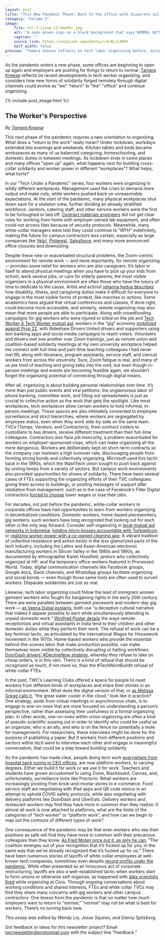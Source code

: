 ```yaml
---
layout: post
title: "This New Pandemic Phase: Back to the office with disparate solidarity"
category: "Volume 3"
image:
    file: vol-3-issue-12-header.jpg
    alt: "A neon green sign on a black background that says NORMAL GETS YOU NOWHERE, with NOWHERE upside down and backwards"
    caption: ""
    source_link: https://unsplash.com/photos/r3cRLzlXRPk
    half_width: false
preview: "Tamara Kneese reflects on tech labor organizing before, during, and after the pandemic."
---
```


As the pandemic enters a new phase, some offices are beginning to open up again and employers are pushing for things to return to normal. [Tamara Kneese](https://twitter.com/tamigraph) reflects on recent developments in tech worker organizing, and considers how new forms of solidarity forged remotely through digital channels could evolve as “we” “return” to “the" "office” and continue organizing.

<!-- DO NOT remove the excerpt tag -->
<!--excerpt-->
<!-- remaining content goes below here -->

<!-- DO NOT remove the header image -->
{% include post_image.html %}

## The Worker's Perspective

_By [Tamara Kneese](https://twitter.com/tamigraph)_

This next phase of the pandemic requires a new orientation to organizing. What does a “return to the work” really mean? Under lockdown, workdays extended into evenings and weekends. Kitchen tables and beds became workspaces as many of us balanced caregiving, homeschooling, and domestic duties in between meetings. As lockdown ends in some places and many offices "open up" again, what happens next for building cross-collar solidarity and worker power in different “workplaces”? What helps, what hurts?

In our “Tech Under a Pandemic” series, four workers were organizing in wildly different workplaces. Management used the crisis to demand more output and make cuts, while workers pushed back on unreasonable expectations. At the start of the pandemic, many physical workplaces shut down save for a skeleton crew, further dividing an already stratified workforce. Janitors, catering staff, and other service workers were the first to be furloughed or laid off. [Contract materials engineers](https://news.techworkerscoalition.org/) did not get clear rules for working from home with employer-owned lab equipment, and often could not access files because of security protocols. Meanwhile, many white-collar managers were told they could continue to “WFH” indefinitely, making the future for campus contractors less certain, especially as large companies like [Yelp!](https://sfist.com/2021/02/03/yelp-reportedly-downsizing-its-sf-headquarters/), [Pinterest](https://www.sfchronicle.com/opinion/openforum/article/Pinterest-retreat-is-ominous-for-San-15539174.php), [Salesforce](https://www.sfchronicle.com/business/article/Salesforce-cuts-back-on-S-F-office-space-16013047.php), and many more announced office closures and downsizing.

Despite these new or exacerbated structural problems, the Zoom-centric environment for remote work -- and more importantly, for remote organizing -- provides some relief for workers who are also caregivers. It’s labor in itself to attend physical meetings when you have to pick up your kids from school, work several jobs, or care for elderly parents; the most visible organizers in a physical environment are often those who have the luxury of time to dedicate to the cause. Artist and activist [johanna hedva describes](http://www.maskmagazine.com/not-again/struggle/sick-woman-theory) how disability, illness, and caregiving duties make it difficult for everyone to engage in the most visible forms of protest, like marches or actions. Some academics have argued that virtual conferences and classes, if done right, could become more accessible, and similarly, remote organizing may also mean that more people are able to participate. Along with crowdfunding campaigns for gig workers who were injured or killed on the job and [Tech Worker 4 Tech Worker mutual aid](https://twitter.com/hashtag/tw4tw), workers in the “gig” economy [mobilized against Prop 22](https://news.techworkerscoalition.org/2021/01/14/issue-2/), with Rideshare Drivers United drivers and supporters using text banking apps and social media campaigns to reach voters. Volunteers and drivers met one another over Zoom trainings, just as remote union and coalition-based solidarity meetings at my own university workplace helped me connect with full-time and part-time teaching colleagues I had never met IRL along with librarians, program assistants, service staff, and clerical workers from across the university. Sure, Zoom fatigue is real, and many of us are tired of teaching and giving talks into the void, but even though in-person meetings and events are becoming feasible again, we shouldn’t forget the organizing potential of connecting through digital means. 

After all, organizing is about building personal relationships over time. It’s more than just public events and viral petitions; the unglamorous labor of phone banking, committee work, and filling out spreadsheets is just as crucial to collective action as the work that gets the spotlight. Like most workplaces, tech workplaces allow certain workers to hold informal, in-person meetings. These spaces are also intimately connected to employee surveillance and strict hierarchies, where workers are segregated by employee status, even when they work side-by-side on the same team. TVCs (Temps, Vendors, and Contractors), from contract coders to custodians to bus drivers, receive different treatment than their full-time colleagues. Contractors also face job insecurity, a problem exacerbated for workers on employer-sponsored visas, which can make organizing all the more dangerous. Workers are deliberately kept on short-term contracts so the company can maintain a high turnover rate, discouraging people from forming strong bonds and collectively organizing. Microsoft used this tactic back in the 1990s, which the WashTech union sought to push back against by uniting temps from a variety of sectors. But campus work environments also provided opportunities for shows of solidarity. There have been several cases of FTEs supporting the organizing efforts of their TVC colleagues: giving them access to buildings, or posting messages of support after retaliation from management, such as in the case of Facebook’s Filter Digital contractors [forced to choose](https://www.theguardian.com/technology/2018/dec/20/facebook-contractors-filter-digital-labor-dispute-christmas) lower wages or lose their jobs.

For decades, not just before the pandemic, white-collar workers in corporate offices have had opportunities to learn from workers organizing in decentralized conditions. Domestic workers, home-based pieceworkers, gig workers: such workers have long recognized that looking out for each other is the only way forward. Consider self-organizing in [local mutual aid networks in Indonesia](https://podcasts.apple.com/podcast/how-indonesian-gig-workers-are-organizing-w-rida-qadri/id1507621076?i=1000508593071); [holding micro bosses accountable with Turkopticon](https://news.techworkerscoalition.org/2021/03/09/issue-5/); or [realizing worker power with a co-owned cleaning app](https://news.techworkerscoalition.org/2021/04/01/issue-9/). A vibrant tradition of collective resistance and action exists in the less glamorized parts of the tech industry, including the Latinx and Asian-American electronic manufacturing workers in Silicon Valley in the 1980s and 1990s, as documented by ethnographer Karen Hossfeld; janitors who collectively organized at HP; and the temporary office workers featured in Processed World. Today, digital communication channels like Facebook groups, Google docs, Slack channels, and WhatsApp groups facilitate organizing and social bonds — even though those same tools are often used to surveil workers. Disparate solidarities are just as real. 

Likewise, tech labor organizing could follow the lead of immigrant women garment workers who fought for bargaining rights in the early 20th century. There are eerie parallels between garment piecework and modern-day gig work — [as Veena Dubal explains](https://www.dissentmagazine.org/article/digital-piecework), both use “a deceptive cultural narrative that makes it appear possible to earn while simultaneously attending to unpaid domestic work.” [Winifred Poster details](https://www.degruyter.com/document/doi/10.1525/9780520961630-007/html) the ways remote receptionists and virtual assistants in India tend to their children and other domestic duties while they perform their work. The refusal of work can be a key feminist tactic, as articulated by the international Wages for Housework movement in the 1970s. Home-based workers who provide the essential behind-the-scenes labor that make production possible, can make themselves more visible by collectively disrupting or halting workflows. [DoorDash drivers’ #DeclineNow strategy](https://www.vice.com/en/article/3anwdy/organized-doordash-drivers-declinenow-strategy-is-driving-up-their-pay), whereby they refuse to take on cheap orders, is in this vein. Theirs is a kind of refusal that should be recognized as much, if not more so, than the #TechWontBuildIt refusal of white-collar FTEs. 

In the past, TWC’s Learning Clubs offered a space for people to meet workers from different kinds of workplaces and share their stories in an informal environment. What does the digital version of that, or [as Melissa Gregg calls it](https://shc.stanford.edu/workshop/meetings/great-watercooler-cloud-melissa-gregg-distributed-work-collegial-presence-and), “the great water cooler in the cloud,” look like in practice? One strategy, aside from virtual meetings or asynchronous chats, is to engage in one-on-ones that are more focused on understanding a person’s perspective, rather than assessing their usefulness to a formal organizing plan. In other words, one-on-ones within union organizing are often a kind of pseudo-scientific sussing out in order to identify who could be useful as an organizer, who is an ally, and who is on the fence (or potentially a mole for management). For researchers, these interviews might be done for the purpose of publishing a paper. But if workers from different positions and sectors within tech were to interview each other and engage in meaningful conversation, that could be a step toward building solidarity.

As the pandemic has made clear, people doing tech work [everywhere from hospital back rooms to CEO offices](https://news.techworkerscoalition.org/2021/03/18/issue-7/), are now platform workers, to varying degrees. Either we build it for work or we use it for work. Teachers and students have grown accustomed to using Zoom, Blackboard, Canvas, and, unfortunately, surveillance tools like Proctorio. Retail workers are increasingly pivoting from brick-and-mortar stores to e-commerce. Food service staff are negotiating with iPad apps and QR code menus in an attempt to uphold COVID safety protocols, while also negotiating with delivery platforms like DoorDash and UberEats. Delivery workers and restaurant workers may find they have more in common than they realize: if almost all work is now attached to platforms, what are the limits of the categories of “tech worker” or “platform work”, and how can we begin to map out the contours of different types of work? 

One consequence of the pandemic may be that even workers who see their positions as safe will find they have more in common with their precarious colleagues than they know. [As Fred Moten once put it, as only he can](https://ink.library.smu.edu.sg/cgi/viewcontent.cgi?article=6024&context=lkcsb_research), ”The coalition emerges out of your recognition that it’s fucked up for you, in the same way that we’ve already recognized that it’s fucked up for us.” There have been numerous stories of layoffs of white-collar employees at well-known tech companies, sometimes even despite [record profits under the pandemic](https://abcnews.go.com/Business/salesforce-announces-layoffs-quarterly-revenue-tops-billion/story?id=72650370). While often presented as an innocuous act of corporate restructuring, layoffs are also a well-established tactic when workers start to form unions or otherwise self-organize, as happened with [data scientists fired](https://news.techworkerscoalition.org/2021/04/01/issue-10/) while organizing at Civis. Through ongoing conversations about working conditions and shared interests, FTEs and white collar TVCs may find they share many concerns with gig workers and other campus contractors. One lesson from the pandemic is that no matter how much employers want to return to “normal,” “normal” may not be what is best for workers. There’s no turning back now. 

_This essay was edited by Wendy Liu, Jesse Squires, and Danny Spitzberg._

Got feedback or ideas for this newsletter project? Email twcnewsletter@protonmail.com with the subject line “Feedback.”
